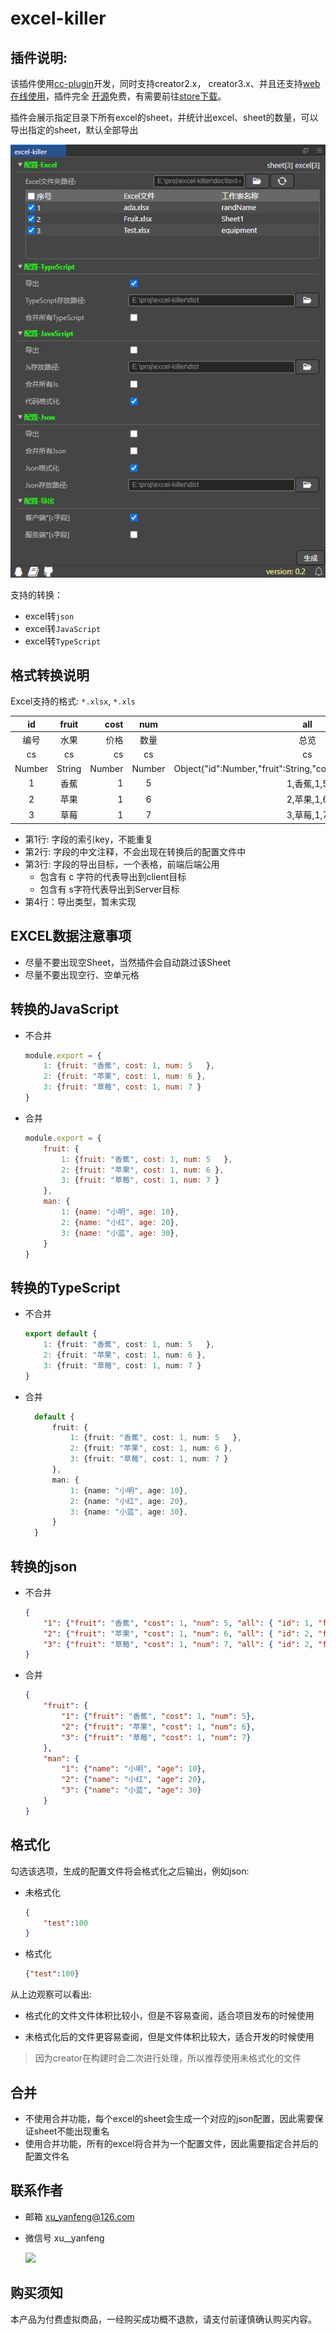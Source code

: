 # excel-killer
## 插件说明:
该插件使用[cc-plugin](https://www.npmjs.com/package/cc-plugin)开发，同时支持creator2.x， creator3.x、并且还支持[web在线使用](https://tidys.github.io/excel-killer/main.html)，插件完全
[开源](https://github.com/tidys/excel-killer)免费，有需要前往[store下载](https://store.cocos.com/app/detail/2016)。

插件会展示指定目录下所有excel的sheet，并统计出excel、sheet的数量，可以导出指定的sheet，默认全部导出

![](./doc/scene.png)

支持的转换：


- excel转`json`
- excel转`JavaScript`
- excel转`TypeScript`

## 格式转换说明
Excel支持的格式: `*.xlsx`, `*.xls`

|   id   | fruit  |   cost |  num   |                              all                              |
| :----: | :----: | -----: | :----: | :-----------------------------------------------------------: |
|  编号  |  水果  |   价格 |  数量  |                             总览                              |
|   cs   |   cs   |     cs |   cs   |                              cs                               |
| Number | String | Number | Number | Object{"id":Number,"fruit":String,"cost":Number,"num":Number} |
|   1    |  香蕉  |      1 |   5    |                          1,香蕉,1,5                           |
|   2    |  苹果  |      1 |   6    |                          2,苹果,1,6                           |
|   3    |  草莓  |      1 |   7    |                          3,草莓,1,7                           |


- 第1行: 字段的索引key，不能重复
- 第2行: 字段的中文注释，不会出现在转换后的配置文件中
- 第3行: 字段的导出目标，一个表格，前端后端公用
  - 包含有 c 字符的代表导出到client目标
  - 包含有 s字符代表导出到Server目标
- 第4行：导出类型，暂未实现
<!-- - 第4行：(by @我是一只傻狍子) 字段的导出规则，支持的类型 (注意:一定是英文的引号,不是中文的! 详见 Test.xlsx 测试用例)
  - Number
  - String
  - Array[Number|String]
  - Array[Array[Array|String]]
  - Array[Object{"key1":Number|String|Array[Number|String], ..."keyN"}]
  - Object{"key1":Number|String|Array[Number|String], ..."keyN"}  -->

## EXCEL数据注意事项
- 尽量不要出现空Sheet，当然插件会自动跳过该Sheet
- 尽量不要出现空行、空单元格


## 转换的JavaScript
- 不合并
    ```js
    module.export = {
        1: {fruit: "香蕉", cost: 1, num: 5   },
        2: {fruit: "苹果", cost: 1, num: 6 },
        3: {fruit: "草莓", cost: 1, num: 7 }
    }
    ```
- 合并
    ```javascript
    module.export = {
        fruit: {
            1: {fruit: "香蕉", cost: 1, num: 5   },
            2: {fruit: "苹果", cost: 1, num: 6 },
            3: {fruit: "草莓", cost: 1, num: 7 }
        },
        man: {
            1: {name: "小明", age: 10},
            2: {name: "小红", age: 20},
            3: {name: "小蓝", age: 30},
        }
    }
    ```
## 转换的TypeScript
- 不合并
    ```ts
    export default {
        1: {fruit: "香蕉", cost: 1, num: 5   },
        2: {fruit: "苹果", cost: 1, num: 6 },
        3: {fruit: "草莓", cost: 1, num: 7 }
    }
    ```
- 合并
  ```ts
    default {
        fruit: {
            1: {fruit: "香蕉", cost: 1, num: 5   },
            2: {fruit: "苹果", cost: 1, num: 6 },
            3: {fruit: "草莓", cost: 1, num: 7 }
        },
        man: {
            1: {name: "小明", age: 10},
            2: {name: "小红", age: 20},
            3: {name: "小蓝", age: 30},
        }
    }
  ```

## 转换的json
- 不合并
 
    ```json
    {
        "1": {"fruit": "香蕉", "cost": 1, "num": 5, "all": { "id": 1, "fruit": "香蕉", "cost": 1, "num": 5 }},
        "2": {"fruit": "苹果", "cost": 1, "num": 6, "all": { "id": 2, "fruit": "苹果", "cost": 1, "num": 6 }},
        "3": {"fruit": "草莓", "cost": 1, "num": 7, "all": { "id": 2, "fruit": "苹果", "cost": 1, "num": 7 }}
    }
    ```
- 合并
    ```json
    {
        "fruit": {
            "1": {"fruit": "香蕉", "cost": 1, "num": 5},
            "2": {"fruit": "苹果", "cost": 1, "num": 6},
            "3": {"fruit": "草莓", "cost": 1, "num": 7}
        },
        "man": {
            "1": {"name": "小明", "age": 10},
            "2": {"name": "小红", "age": 20},
            "3": {"name": "小蓝", "age": 30}
        }
    }
    ```
 
## 格式化
勾选该选项，生成的配置文件将会格式化之后输出，例如json:
- 未格式化
    ```json
    {
        "test":100
    }
    ```
- 格式化
    ```json
    {"test":100}
    ```

从上边观察可以看出:

- 格式化的文件文件体积比较小，但是不容易查阅，适合项目发布的时候使用

- 未格式化后的文件更容易查阅，但是文件体积比较大，适合开发的时候使用

> 因为creator在构建时会二次进行处理，所以推荐使用未格式化的文件
> 
## 合并
- 不使用合并功能，每个excel的sheet会生成一个对应的json配置，因此需要保证sheet不能出现重名
- 使用合并功能，所有的excel将合并为一个配置文件，因此需要指定合并后的配置文件名

## 联系作者 
- 邮箱 xu_yanfeng@126.com
- 微信号 xu__yanfeng

    ![](https://download.cocos.com/CocosStore/markdown/0aa4773f76bb4f998bf0b1078752f128/0aa4773f76bb4f998bf0b1078752f128.jpg)
 

## 购买须知 
本产品为付费虚拟商品，一经购买成功概不退款，请支付前谨慎确认购买内容。